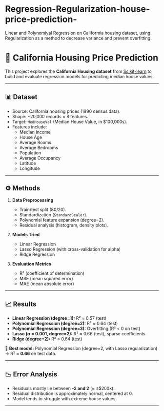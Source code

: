# Regression-Regularization-house-price-prediction-
Linear and Polynomiyal Regression on Califormia housing dataset, using Regularization as a method to decrease variance and prevent overfitting.

# 🏡 California Housing Price Prediction

This project explores the **California Housing dataset** from [Scikit-learn](https://scikit-learn.org/stable/datasets/real_world.html#california-housing-dataset) to build and evaluate regression models for predicting median house values.

---

## 📊 Dataset
- Source: California housing prices (1990 census data).
- Shape: ~20,000 records × 8 features.
- Target: `MedHouseVal` (Median House Value, in $100,000s).
- Features include:
  - Median Income  
  - House Age  
  - Average Rooms  
  - Average Bedrooms  
  - Population  
  - Average Occupancy  
  - Latitude  
  - Longitude  

---

## ⚙️ Methods
1. **Data Preprocessing**
   - Train/test split (80/20).
   - Standardization (`StandardScaler`).
   - Polynomial feature expansion (degree=2).
   - Residual analysis (histogram, density plots).

2. **Models Tried**
   - Linear Regression  
   - Lasso Regression (with cross-validation for alpha)  
   - Ridge Regression  

3. **Evaluation Metrics**
   - R² (coefficient of determination)  
   - MSE (mean squared error)  
   - MAE (mean absolute error)  

---

## 📈 Results
- **Linear Regression (degree=1):** R² ≈ 0.57 (test)
- **Polynomial Regression (degree=2):** R² ≈ 0.64 (test)
- **Polynomial Regression (degree=3):** Overfitting (R² < 0 on test)
- **Lasso (α = 0.001, degree=2):** R² ≈ 0.66 (test), sparse coefficients
- **Ridge (degree=2):** R² ≈ 0.64 (test)

🔎 **Best model:** Polynomial Regression (degree=2, with Lasso regularization) → R² ≈ **0.66** on test data.  

---

## 📉 Error Analysis
- Residuals mostly lie between **-2 and 2** (≈ ±$200k).  
- Residual distribution is approximately normal, centered at 0.  
- Model tends to struggle with extreme house values.  

---

